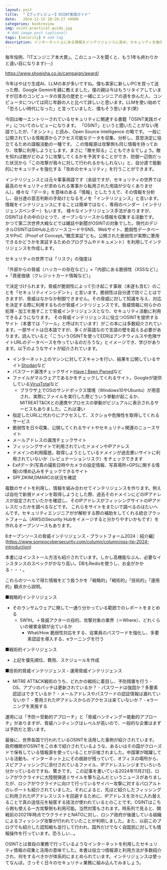 ```yaml
---
layout: post
title:  "【ブックレビュー】OSINT実践ガイド"
date:   2024-12-15 10:20:27 +0900
categories: bookreview
img: osint-practical-guide.jpg
 # Add image post (optional)
tags: [security] # add tag
description: インターネット上にある情報をインテリジェンスに高め、セキュリティを強化しよう
---
```


毎年恒例、「ITエンジニア本大賞」。このニュースを聞くと、もう1年も終わりかと遠い目になります(--;)

https://www.shoeisha.co.jp/campaign/award/

今年はやはり生成AI、LLMの本が多いですね。僕も実家に新しいPCを買って送った際、Google Geminiを親に教えました。僕の親は今はもうリタイアしていますが日本のコンピュータの普及の歴史と一緒にエンジニアの道を歩んだ人、コンピュータについては同じ年齢の人と比べて詳しいと思います。LLMを使い始めて「恐ろしい時代になった」と言っていました、僕もそう思います(笑)

今回は唯一エントリーされているセキュリティに関連する書籍「OSINT実践ガイド」についてのレビューになります。
「OSINT」というと聞いたことがない用語でしたが、「オシント」と読み、Open Source Intelligence の略です。
一般に公開されている情報源からアクセス可能なデータを収集、分析し、意思決定に役立てるための諜報活動の一種です。
この情報源は攻撃側も同じ情報を持っており、攻撃に利用しようとします。まさに「敵を知る」こともできるでしょう。敵を知れば敵がどのように攻撃してくるかを予測することができ、防御一辺倒だった状況から「この攻撃が我々に対して行われるかもしれない」と、自分達で能動的にセキュリティを強化する「攻めのセキュリティ」を行うことができます。

インテリジェンスとは元々軍事用語です（余談ですが、セキュリティの世界では最高のセキュリティが求められる軍事から転用された用語が少なくありません）。様々な「データ」を意味のある「情報」としたうえで、その情報を分析し、自分達の意志判断の手助けとなるモノを「インテリジェンス」と言います。情報をインテリジェンスにすることは簡単ではなく、専用のベンダー（インテリジェンスベンダー）もいます。
様々なインテリジェンス手法がありますが、OSINTはその中のひとつで、オープンなソースから情報を収集する活動です。
かつて第二次世界大戦などでは雑誌や新聞がOSINTの対象でした。現代のデジタルOSINTはGitHub上のソースコードやSNS、Webサイト、脆弱性データベースやPoC（Proof of Concept。”概念実証”とも。公開された脆弱性が実際に悪用できるかどうかを実証するためのプログラムやドキュメント）を利用してインテリジェンスを作成します。

セキュリティの世界では「リスク」の強度は

「外部からの脅威（ハッカーの存在など）」×「内部にある脆弱性（XSSなど）」×「資産価値（クレジットカード情報など）」

で決定づけられます。脅威が脆弱性によって引き起こす事故（未遂も含む）のことを「セキュリティインシデント」と言います。脆弱性は自分達で防ぐことはできますが、脅威はなかなか制御できません。その脅威に対して知識を与え、対応を決定する際に利用するものが脅威インテリジェンスです。脅威情報に何らかの処理・加工を施すことで脅威インテリジェンスとなり、セキュリティ活動に利用できるようになります。
その脅威インテリジェンスに役立つOSINTを提供するサイト（本書では「ツール」と呼ばれています）がこの本には多数紹介されています。一部サイトは日本語ですが、多くが英語なので言語の壁を超える必要があります。読んでいると「こういうOSINTを使ってEDRはアンチウィルスや危険サイトURLのデータベースを作っているのだろうな」とイメージでき、学びがあります。以下のようなサイトが紹介されています。

- インターネット上のマシンに対してスキャンを行い、結果を公開しているサイト[Shodan](https://www.shodan.io/)など
- パスワード漏洩チェックサイト[Have I Been Pwned](https://haveibeenpwned.com/)など
- ファイルがマルウェアであるかをチェックしてくれるサイト。Googleが提供している[VirusTotal](https://www.virustotal.com/gui/home/upload)など
    - ブラウザ上でOSのサンドボックス環境（Windows10やUbuntu）が用意され、実際にファイルを実行した際どういう挙動が起こるか、MITREATT&CKとの連携やプロセスの挙動がビジュアルに表示されるサービスもありました。これは凄い
- 指定したURLに代わりにアクセスして、スクショや危険性を取得してくれるサービス
- 脆弱性を日々収集、公開してくれるサイトやセキュリティ関連のニュースサイト
- メールアドレスの漏洩チェックサイト
- フィッシングサイトで利用されていたドメインやIPアドレス
- ドメインの利用履歴。取得しようとしているドメインが過去悪いサイトに利用されていないか（レピュテーションリスク）をチェックできます
- Exifデータ(写真の撮影日時やカメラの設定情報、写真場所=GPSに関する情報)の埋め込みをチェックできるサイト
- SPF,DKIM,DMARCの状況を確認

複数のサイトを利用し、情報を組み合わせてインテリジェンスを作ります。例えば自社で新規ドメインを取得しようとした際、過去そのドメインにどのIPアドレスが設定されていたかを確認し、そのIPアドレスがフィッシングサイトのIPアドレスだったかを調べるなどです。
これらをサイトをまたいで調べるのはたいへんです。セキュリティエンジニアがが解析する際の補助をしてくれる統合プラットフォーム（AWSのSecurity Hubをイメージすると分かりやすいかもです）を作れるオープンソースもあります。

8オープンソースの脅威インテリジェンス・プラットフォーム2024｜紹介編](https://www.sompocybersecurity.com/column/column/oss-tip-2024-introduction)

本書にはインストール方法も紹介されています。しかし高機能なぶん、必要なインスタンスのスペックがかなり高い。DBもRedisを使うし、お金がかかる・・・。

これらのツールで得た情報をどう扱うかを「戦略的」「戦術的」「技術的」「運用的」観点から説明。

■戦略的インテリジェンス
- そのランサムウェアに関して一通り分かっている範囲でのレポートをまとめる
    - 5W1H。＋脅威アクターの目的、攻撃対象の業界（＝Where）、どれくらいの被害金額が出ているか
		- What/How 脆弱性対応をする、従業員のパスワードを強化し、多要素認証を導入する、eラーニングを行う

■戦術的インテリジェンス
- 上記を優先順位、費用、スケジュールを作成

■技術的脅威インテリジェンス・運用脅威インテリジェンス
- MITRE ATT&CK戦術のうち、どれかの戦術に着目し、予防措置を行う
		- OS、アプリのパッチは更新されているか？
		- パスワードは強固か？多要素認証はできているか？
		- メールアドレスやパスワードの認証情報は漏れていないか？
		- 悪用されたIPアドレスからのアクセスは来ていないか？
		- eラーニングを実施する

運用には「予防＝受動的アプローチ」と「脅威ハンティング＝能動的アプローチ」がありますが、脅威ハンティングはレベルが高いので、一般的な企業はまずは予防だと思います。

最後に、世界各国で行われているOSINTを活用した事例が紹介されています。
政府機関がOSINTをこの本で紹介されているような、あるいはその国がクローズドで保有している情報源を使っていることが示唆されました。中国軍が暗躍している活動も、インターネット上にその痕跡が残っていて、オフィスの場所から、スピアフィッシングに添付されているファイル、IPアドレスレンジまでいろいろ分かっているのですね、驚きです。
この記事を書いている2024年11月21日、ロシアがウクライナに大陸間弾道ミサイルを撃ち込んだというニュースがありましたが、ロシアがウクライナに向けて行っているサイバー攻撃に対するパロアルトのレポートも紹介されていました。それによると、先ほど紹介したフィッシングに利用されたIPアドレスリストを回避するために、IPアドレスを次々に入れ替えることで真の送信元を秘匿する技法が使われているとのことです。OSINTはこちら側も使える一方攻撃側も利用可能。当然対策もされます。時系列で見ると、開戦前の2021年時点でウクライナとNATOに対し、ロシア政府が後援している組織によるフィッシング攻撃が行われていたことが判明しました。また、以前このブログでも紹介した認知戦も並行して行われ、国外だけでなく自国民に対しても情報操作を行っています。恐ろしい…。

OSINTとは普段の業務で行っているようなインターネットを利用したセキュリティ情報の収集と活用の意味でした。本書は役立つ情報源と利用方法が多数紹介され、何をするべきかが体系的にまとめられています。インテリジェンスは使ってなんぼ。さっそく日々のセキュリティ業務に組み込んでみましょう。
